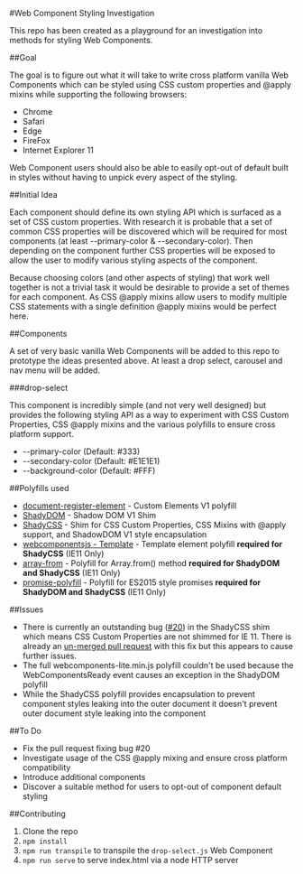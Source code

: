 #Web Component Styling Investigation

This repo has been created as a playground for an investigation into methods for styling Web Components.

##Goal

The goal is to figure out what it will take to write cross platform vanilla Web Components which can be styled using CSS custom properties and @apply mixins while supporting the following browsers:

* Chrome
* Safari
* Edge
* FireFox
* Internet Explorer 11

Web Component users should also be able to easily opt-out of default built in styles without having to unpick every aspect of the styling.

##Initial Idea

Each component should define its own styling API which is surfaced as a set of CSS custom properties. With research it is probable that a set of common CSS properties will be discovered which will be required for most components (at least --primary-color & --secondary-color). Then depending on the component further CSS properties will be exposed to allow the user to modify various styling aspects of the component.

Because choosing colors (and other aspects of styling) that work well together is not a trivial task it would be desirable to provide a set of themes for each component. As CSS @apply mixins allow users to modify multiple CSS statements with a single definition @apply mixins would be perfect here.

##Components

A set of very basic vanilla Web Components will be added to this repo to prototype the ideas presented above. At least a drop select, carousel and nav menu will be added.

###drop-select

This component is incredibly simple (and not very well designed) but provides the following styling API as a way to experiment with CSS Custom Properties, CSS @apply mixins and the various polyfills to ensure cross platform support.

* --primary-color (Default: #333)
* --secondary-color (Default: #E1E1E1)
* --background-color (Default: #FFF)

##Polyfills used

* [document-register-element](https://github.com/WebReflection/document-register-element) - Custom Elements V1 polyfill
* [ShadyDOM](https://github.com/webcomponents/shadydom) - Shadow DOM V1 Shim
* [ShadyCSS](https://github.com/webcomponents/shadycss) - Shim for CSS Custom Properties, CSS Mixins with @apply support, and ShadowDOM V1 style encapsulation
* [webcomponentsjs - Template](https://github.com/webcomponents/webcomponentsjs/blob/master/src/Template/Template.js) - Template element polyfill **required for ShadyCSS** (IE11 Only)
* [array-from](https://developer.mozilla.org/en/docs/Web/JavaScript/Reference/Global_Objects/Array/from) - Polyfill for Array.from() method **required for ShadyDOM and ShadyCSS** (IE11 Only)
* [promise-polyfill](https://github.com/taylorhakes/promise-polyfill) - Polyfill for ES2015 style promises **required for ShadyDOM and ShadyCSS** (IE11 Only)

##Issues

* There is currently an outstanding bug ([#20](https://github.com/webcomponents/shadycss/issues/20)) in the ShadyCSS shim which means CSS Custom Properties are not shimmed for IE 11. There is already an [un-merged pull request](https://github.com/webcomponents/shadycss/pull/23) with this fix but this appears to cause further issues.
* The full webcomponents-lite.min.js polyfill couldn't be used because the WebComponentsReady event causes an exception in the ShadyDOM polyfill
* While the ShadyCSS polyfill provides encapsulation to prevent component styles leaking into the outer document it doesn't prevent outer document style leaking into the component

##To Do

* Fix the pull request fixing bug #20
* Investigate usage of the CSS @apply mixing and ensure cross platform compatibility
* Introduce additional components
* Discover a suitable method for users to opt-out of component default styling

##Contributing

1. Clone the repo
2. `npm install`
3. `npm run transpile` to transpile the `drop-select.js` Web Component
4. `npm run serve` to serve index.html via a node HTTP server